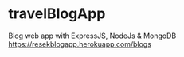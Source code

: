 # travelBlogApp
Blog web app with ExpressJS, NodeJs & MongoDB
https://resekblogapp.herokuapp.com/blogs
